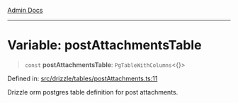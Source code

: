 [Admin Docs](/)

***

# Variable: postAttachmentsTable

> `const` **postAttachmentsTable**: `PgTableWithColumns`\<\{\}\>

Defined in: [src/drizzle/tables/postAttachments.ts:11](https://github.com/Suyash878/talawa-api/blob/dd80c416ddd46afdb07c628dc824194bc09930cc/src/drizzle/tables/postAttachments.ts#L11)

Drizzle orm postgres table definition for post attachments.

